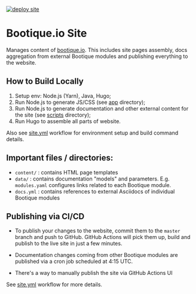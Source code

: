 [![deploy site](https://github.com/bootique/bootique-io/workflows/deploy%20site/badge.svg)](https://github.com/bootique/bootique-io/actions)
# Bootique.io Site

Manages content of [bootique.io](https://bootique.io/). This includes site pages assembly, 
docs aggregation from external Bootique modules and publishing everything to the website.

## How to Build Locally

1. Setup env: Node.js (Yarn), Java, Hugo;
1. Run Node.js to generate JS/CSS (see [app](./app) directory);
1. Run Node.js to generate documentation and other external content for the site (see [scripts](./scripts) directory);
1. Run Hugo to assemble all parts of website.

Also see [site.yml](./.github/workflows/site.yml) workflow for environment setup and build command details.

## Important files / directories:

* `content/` : contains HTML page templates
* `data/` : contains documentation "models" and parameters. E.g. `modules.yaml` configures links related to each Bootique module.
* `docs.yml` : contains references to external Asciidocs of individual Bootique modules

## Publishing via CI/CD

* To publish your changes to the website, commit them to the `master` branch and push to GitHub. 
GitHub Actions will pick them up, build and publish to the live site in just a few minutes. 

* Documentation changes coming from other Bootique modules are published via a cron job scheduled at 4:15 UTC.

* There's a way to manually publish the site via GitHub Actions UI

See [site.yml](./.github/workflows/site.yml) workflow for more details. 


